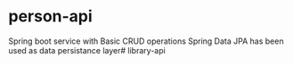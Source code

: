 # person-api
Spring boot service with Basic CRUD operations
Spring Data JPA has been used as data persistance layer# library-api
